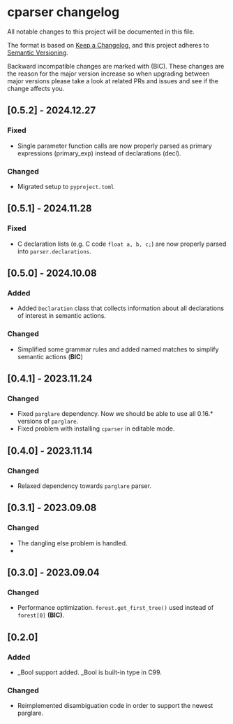 # cparser changelog

All notable changes to this project will be documented in this file.

The format is based on [Keep a Changelog](https://keepachangelog.com/en/1.0.0/),
and this project adheres to [Semantic Versioning](https://semver.org/spec/v2.0.0.html).

Backward incompatible changes are marked with (BIC). These changes are the reason
for the major version increase so when upgrading between major versions please
take a look at related PRs and issues and see if the change affects you.

## [0.5.2] - 2024.12.27

### Fixed

- Single parameter function calls are now properly parsed as primary expressions (primary_exp) instead of declarations (decl).

### Changed

- Migrated setup to `pyproject.toml`

## [0.5.1] - 2024.11.28

### Fixed

- C declaration lists (e.g. C code `float a, b, c;`) are now properly parsed into `parser.declarations`.

## [0.5.0] - 2024.10.08

### Added

- Added `Declaration` class that collects information about all declarations of interest in semantic actions.

### Changed

- Simplified some grammar rules and added named matches to simplify semantic actions  (**BIC**)

## [0.4.1] - 2023.11.24

### Changed

- Fixed `parglare` dependency. Now we should be able to use all 0.16.* versions of `parglare`.
- Fixed problem with installing `cparser` in editable mode.


## [0.4.0] - 2023.11.14

### Changed

- Relaxed dependency towards `parglare` parser.

## [0.3.1] - 2023.09.08

### Changed

- The dangling else problem is handled.
-
## [0.3.0] - 2023.09.04

### Changed

- Performance optimization. `forest.get_first_tree()` used instead of `forest[0]` **(BIC)**.

## [0.2.0]

### Added

- _Bool support added. _Bool is built-in type in C99.

### Changed

- Reimplemented disambiguation code in order to support the newest parglare.